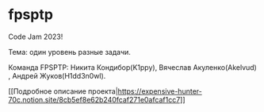 # fpsptp
Code Jam 2023!

Тема: один уровень разные задачи.

Команда FPSPTP: Никита Кондибор(K1ppy), Вячеслав Акуленко(Akelvud) , Андрей Жуков(H1dd3n0wl).

[[Подробное описание проекта|https://expensive-hunter-70c.notion.site/8cb5ef8e62b240fcaf271e0afcaf1cc7]]
